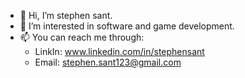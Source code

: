 - 👋 Hi, I’m stephen sant.
- 👀 I’m interested in software and game development.
- 📫 You can reach me through:
  - LinkIn: www.linkedin.com/in/stephensant
  - Email: stephen.sant123@gmail.com
